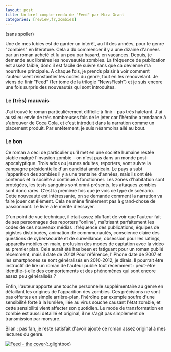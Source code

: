 ```yaml
---
layout: post
title: Un bref compte-rendu de "Feed" par Mira Grant
categories: [review,fr,zombies]
---
```


(sans spoiler)

Une de mes lubies est de garder un intérêt, au fil des années, pour le genre "zombies" en litérature. Cela a dû commencer il y a une dizaine d'années par un roman acheté et lu un peu par hasard, en vacances. Depuis, je demande aux libraires les nouveautés zombies. La fréquence de publication est assez faible, donc il est facile de suivre sans que ca devienne ma nourriture principale. A chaque fois, je prends plaisir à voir comment l'auteur vient réinstantier les codes du genre, tout en les renouvelant. Je viens de finir "Feed" (1er tome de la trilogie "NewsFlesh") et je suis encore une fois surpris des nouveautés qui sont introduites.

<!--more-->

### Le (très) mauvais
J'ai trouvé le roman particulièrement difficile à finir - pas très haletant. J'ai aussi eu envie de très nombreuses fois de le jeter car l'héroïne a tendance à s'abreuver de Coca Cola, et c'est introduit dans la narration comme un placement produit. Par entêtement, je suis néanmoins allé au bout. 

### Le bon

Ce roman a ceci de particulier qu'il met en une société humaine restée stable malgré l'invasion zombie - on n'est pas dans un monde post-apocalyptique. Trois ados ou jeunes adultes, reporters, vont suivre la campagne présidentielle d'un candidat américain. Le pays a subi l'apparition des zombies il y a une trentaine d'années, mais ils ont été contenus et la société a continué à fonctionner. Les zones d'habitation sont protégées, les tests sanguins sont omni-présents, les attaques zombies sont donc rares. C'est la première fois que je vois ce type de scénario. Cette nouveauté est intéressante, on se demande comment la narration va faire jouer cet élément. Cela ne mène finalement pas à grand-chose de passionnant. Le livre a le mérite d'essayer.

D'un point de vue technique, il était assez bluffant de voir que l'auteur fait de ses personnages des reporters "online", maîtrisant parfaitement les codes de ces nouveaux médias : fréquence des publications, équipes de pigistes distribuées, animation de commmunautés, conscience claire des questions de cybersécurité et de surveillance, obsession pour les ratings, appareils mobiles en main, profusion des modes de captation avec la vidéo au premier plan. Cela aurait été has been et fatiguant pour un roman publié récemment, mais il date de 2010! Pour référence, l'iPhone date de 2007 et les smartphones se sont généralisés en 2010-2012, je dirais. Il pourrait être instructif de lire un roman de l'auteur publié tout récemment : peut-être identifie-t-elle des comportements et des phénomènes qui sont encore assez peu généralisés ? 

Enfin, l'auteur apporte une touche personnelle supplémentaire au genre en détaillant les origines de l'apparition des zombies. Ces précisions ne sont pas offertes en simple arrière-plan, l'héroïne par exemple soufre d'une sensibilité forte à la lumière, liée au virus souche causant l'état zombie, et cette sensibilité vient affecter son quotidien. Le mode de transformation en zombie est aussi détaillé et original, il ne s'agit pas simplement de transmission par morsure.

Bilan : pas fan, je reste satisfait d'avoir ajouté ce roman assez original à mes lectures du genre.


[![Feed - the cover](https://kbimages1-a.akamaihd.net/c5448f1a-caf5-4705-9a90-cef8d4ffca58/353/569/90/False/feed-1.jpg)](https://kbimages1-a.akamaihd.net/c5448f1a-caf5-4705-9a90-cef8d4ffca58/353/569/90/False/feed-1.jpg){:.glightbox}




